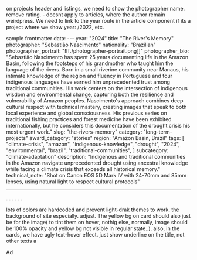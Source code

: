 on projects header and listings, we need to show the photographer name. remove rating. - doesnt apply to articles, where the author remain weirdpress.
We need to link to the year route in the article component if its a project where we show year: /2022, etc.

sample frontmatter data: ---
year: "2024"
title: "The River's Memory"
photographer: "Sebastião Nascimento"
nationality: "Brazilian"
photographer_portrait: "![[./photographer-portrait.png]]"
photographer_bio: "Sebastião Nascimento has spent 25 years documenting life in the Amazon Basin, following the footsteps of his grandmother who taught him the language of the rivers. Born in a small riverine community near Manaus, his intimate knowledge of the region and fluency in Portuguese and four indigenous languages have earned him unprecedented trust among traditional communities. His work centers on the intersection of indigenous wisdom and environmental change, capturing both the resilience and vulnerability of Amazon peoples. Nascimento's approach combines deep cultural respect with technical mastery, creating images that speak to both local experience and global consciousness. His previous series on traditional fishing practices and forest medicine have been exhibited internationally, but he considers this documentation of the drought crisis his most urgent work."
slug: "the-rivers-memory"
category: "long-term-projects"
award_category: "stories"
region: "Amazon Basin, Brazil"
tags:
[
"climate-crisis",
"amazon",
"indigenous-knowledge",
"drought",
"2024",
"environmental",
"brazil",
"traditional-communities",
]
subcategory: "climate-adaptation"
description: "Indigenous and traditional communities in the Amazon navigate unprecedented drought using ancestral knowledge while facing a climate crisis that exceeds all historical memory."
technical_note: "Shot on Canon EOS 5D Mark IV with 24-70mm and 85mm lenses, using natural light to respect cultural protocols"

---

.
.
.
.
.
.

lots of colors are hardcoded and prevent light-drak themes to work. the background of site especially. adjust. The yellow bg on card should also just be for the image( to tint them on hover, nothig else, normally, image should be 100% opacity and yellow bg not visible in regular state..). also, in the cards, we have ugly text-hover effect. just show underline on the title, not other texts
a

Ad
